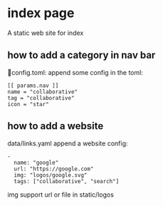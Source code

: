 # index page
A static web site for index


## how to add a category in nav bar

config.toml:
append some config in the toml:
```
[[ params.nav ]]
name = "collaborative"
tag = "collaborative"
icon = "star"

```

## how to add a website

data/links.yaml
append a website config:
```
-
  name: "google"
  url: "https://google.com"
  img: "logos/google.svg"
  tags: ["collaborative", "search"]

```
img support url or file in static/logos